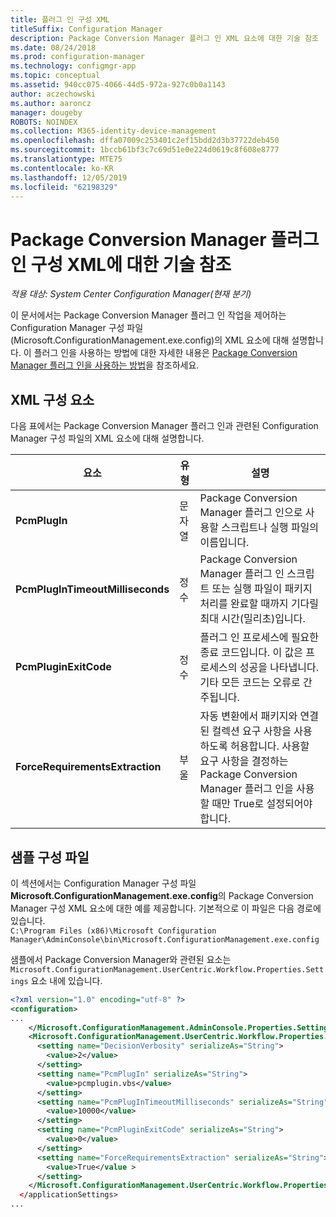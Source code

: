 ```yaml
---
title: 플러그 인 구성 XML
titleSuffix: Configuration Manager
description: Package Conversion Manager 플러그 인 XML 요소에 대한 기술 참조
ms.date: 08/24/2018
ms.prod: configuration-manager
ms.technology: configmgr-app
ms.topic: conceptual
ms.assetid: 940cc075-4066-44d5-972a-927c0b0a1143
author: aczechowski
ms.author: aaroncz
manager: dougeby
ROBOTS: NOINDEX
ms.collection: M365-identity-device-management
ms.openlocfilehash: dffa07009c253401c2ef15bdd2d3b37722deb450
ms.sourcegitcommit: 1bccb61bf3c7c69d51e0e224d0619c8f608e8777
ms.translationtype: MTE75
ms.contentlocale: ko-KR
ms.lasthandoff: 12/05/2019
ms.locfileid: "62198329"
---
```

# <a name="technical-reference-for-the-package-conversion-manager-plug-in-configuration-xml"></a>Package Conversion Manager 플러그 인 구성 XML에 대한 기술 참조

*적용 대상: System Center Configuration Manager(현재 분기)*

<!--1357861-->

이 문서에서는 Package Conversion Manager 플러그 인 작업을 제어하는 Configuration Manager 구성 파일(Microsoft.ConfigurationManagement.exe.config)의 XML 요소에 대해 설명합니다. 이 플러그 인을 사용하는 방법에 대한 자세한 내용은 [Package Conversion Manager 플러그 인을 사용하는 방법](/sccm/apps/pcm/how-to-use-plug-in)을 참조하세요.



## <a name="xml-configuration-elements"></a>XML 구성 요소

다음 표에서는 Package Conversion Manager 플러그 인과 관련된 Configuration Manager 구성 파일의 XML 요소에 대해 설명합니다.

|요소  |유형  |설명  |
|---------|---------|---------|
|**PcmPlugIn**|문자열|Package Conversion Manager 플러그 인으로 사용할 스크립트나 실행 파일의 이름입니다.|
|**PcmPlugInTimeoutMilliseconds**|정수|Package Conversion Manager 플러그 인 스크립트 또는 실행 파일이 패키지 처리를 완료할 때까지 기다릴 최대 시간(밀리초)입니다.|
|**PcmPluginExitCode**|정수|플러그 인 프로세스에 필요한 종료 코드입니다. 이 값은 프로세스의 성공을 나타냅니다. 기타 모든 코드는 오류로 간주됩니다.|
|**ForceRequirementsExtraction**|부울|자동 변환에서 패키지와 연결된 컬렉션 요구 사항을 사용하도록 허용합니다. 사용할 요구 사항을 결정하는 Package Conversion Manager 플러그 인을 사용할 때만 True로 설정되어야 합니다.|



## <a name="sample-configuration-xml"></a>샘플 구성 파일

이 섹션에서는 Configuration Manager 구성 파일 **Microsoft.ConfigurationManagement.exe.config**의 Package Conversion Manager 구성 XML 요소에 대한 예를 제공합니다. 기본적으로 이 파일은 다음 경로에 있습니다.  
`C:\Program Files (x86)\Microsoft Configuration Manager\AdminConsole\bin\Microsoft.ConfigurationManagement.exe.config`

샘플에서 Package Conversion Manager와 관련된 요소는 `Microsoft.ConfigurationManagement.UserCentric.Workflow.Properties.Settings` 요소 내에 있습니다.

``` XML
<?xml version="1.0" encoding="utf-8" ?>
<configuration>
...
    </Microsoft.ConfigurationManagement.AdminConsole.Properties.Settings>
    <Microsoft.ConfigurationManagement.UserCentric.Workflow.Properties.Settings>
      <setting name="DecisionVerbosity" serializeAs="String">
        <value>2</value>
      </setting>
      <setting name="PcmPlugIn" serializeAs="String">
        <value>pcmplugin.vbs</value>
      </setting>
      <setting name="PcmPlugInTimeoutMilliseconds" serializeAs="String">
        <value>10000</value>
      </setting>
      <setting name="PcmPluginExitCode" serializeAs="String">
        <value>0</value>
      </setting>
      <setting name="ForceRequirementsExtraction" serializeAs="String">
        <value>True</value >
      </setting>
    </Microsoft.ConfigurationManagement.UserCentric.Workflow.Properties.Settings>
  </applicationSettings>
...
```

